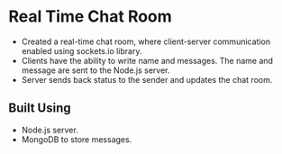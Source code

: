 # Real Time Chat Room

* Created a real-time chat room, where client-server communication enabled using sockets.io library.
* Clients have the ability to write name and messages. The name and message are sent to the Node.js server.
* Server sends back status to the sender and updates the chat room.

## Built Using

* Node.js server.
* MongoDB to store messages.
